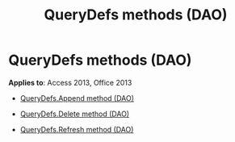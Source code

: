 ﻿---
title: QueryDefs methods (DAO)
TOCTitle: Methods
ms:assetid: 00c4003c-7d18-4c01-b5d3-78658bccfea3
ms:mtpsurl: https://msdn.microsoft.com/library/Dn123475(v=office.15)
ms:contentKeyID: 52071118
ms.date: 09/18/2015
mtps_version: v=office.15
---

# QueryDefs methods (DAO)


**Applies to**: Access 2013, Office 2013



  - [QueryDefs.Append method (DAO)](querydefs-append-method-dao.md)

  - [QueryDefs.Delete method (DAO)](querydefs-delete-method-dao.md)

  - [QueryDefs.Refresh method (DAO)](querydefs-refresh-method-dao.md)

